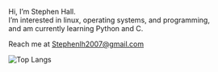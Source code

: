 Hi, I’m Stephen Hall.  
I’m interested in linux, operating systems, and programming,  
and am currently learning Python and C.

Reach me at Stephenlh2007@gmail.com

![Top Langs](https://github-readme-stats.vercel.app/api/top-langs/?username=StephenLangHall&layout=pie)

<!---
StephenLangHall/StephenLangHall is a ✨ special ✨ repository because its `README.md` (this file) appears on your GitHub profile.
You can click the Preview link to take a look at your changes.
--->
